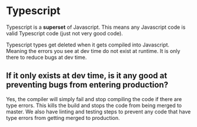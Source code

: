 # Typescript

Typescript is a **superset** of Javascript. This means any Javascript code is valid Typescript code (just not very good code).

Typescript types get deleted when it gets compiled into Javascript. Meaning the errors you see at dev time do not exist at runtime. It is only there to reduce bugs at dev time.

## If it only exists at dev time, is it any good at preventing bugs from entering production?
Yes, the compiler will simply fail and stop compiling the code if there are type errors. This kills the build and stops the code from being merged to master. We also have linting and testing steps to prevent any code that have type errors from getting merged to production.

